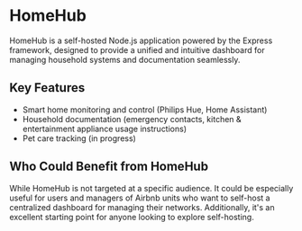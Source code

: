 # HomeHub

HomeHub is a self-hosted Node.js application powered by the Express framework, designed to provide a unified and intuitive dashboard for managing household systems and documentation seamlessly.

## Key Features
  - Smart home monitoring and control (Philips Hue, Home Assistant)
  - Household documentation (emergency contacts, kitchen & entertainment appliance usage instructions)
  - Pet care tracking (in progress)

## Who Could Benefit from HomeHub

While HomeHub is not targeted at a specific audience. It could be especially useful for users and managers of Airbnb units who want to self-host a centralized dashboard for managing their networks. Additionally, it's an excellent starting point for anyone looking to explore self-hosting.

